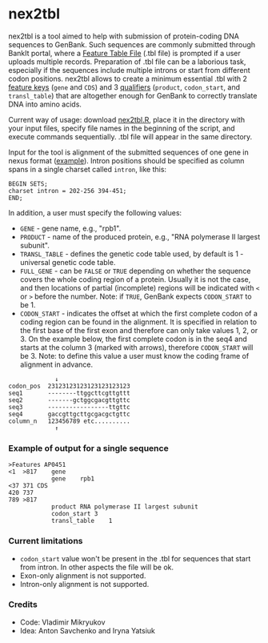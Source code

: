# nex2tbl
nex2tbl is a tool aimed to help with submission of protein-coding DNA sequences to GenBank. Such sequences are commonly submitted through BankIt portal, where a [Feature Table File](https://www.ncbi.nlm.nih.gov/WebSub/html/help/feature-table.html) (.tbl file) is prompted if a user uploads multiple records. Preparation of .tbl file can be a laborious task, especially if the sequences include multiple introns or start from different codon positions. nex2tbl allows to create a minimum essential .tbl with 2 [feature keys](https://www.insdc.org/submitting-standards/feature-table/#7.2) (`gene` and `CDS`) and 3 [qualifiers](http://www.insdc.org/documents/feature_table.html#7.3.1) (`product`, `codon_start`, and `transl_table`) that are altogether enough for GenBank to correctly translate DNA into amino acids.

Current way of usage: download [nex2tbl.R](/nex2tbl.R), place it in the directory with your input files, specify file names in the beginning of the script, and execute commands sequentially. .tbl file will appear in the same directory.

Input for the tool is alignment of the submitted sequences of one gene in nexus format ([example](/test/exons-introns_CODON_START-1_TEF1_simple.nex)). Intron positions should be specified as column spans in a single charset called `intron`, like this:
```
BEGIN SETS;
charset intron = 202-256 394-451;
END;
```

In addition, a user must specify the following values:
- `GENE` - gene name, e.g., "rpb1".
- `PRODUCT` - name of the produced protein, e.g., "RNA polymerase II largest subunit".
- `TRANSL_TABLE` - defines the genetic code table used, by default is 1 - universal genetic code table.
- `FULL_GENE` - can be `FALSE` or `TRUE` depending on whether the sequence covers the whole coding region of a protein. Usually it is not the case, and then locations of partial (incomplete) regions will be indicated with `<` or `>` before the number. Note: if `TRUE`, GenBank expects `CODON_START` to be 1. 
- `CODON_START` - indicates the offset at which the first complete codon of a coding region can be found in the alignment. It is specified in relation to the first base of the first exon and therefore can only take values 1, 2, or 3. On the example below, the first complete codon is in the seq4 and starts at the column 3 (marked with arrows), therefore `CODON_START` will be 3. Note: to define this value a user must know the coding frame of alignment in advance.

```
             ↓
codon_pos  23123123123123123123123
seq1       --------ttggcttcgttgttt
seq2       -------gctggcgacgttgttc
seq3       -----------------ttgttc
seq4       gaccgttgcttgcgacgctgttc
column_n   123456789 etc..........
             ↑
```
### Example of output for a single sequence
```
>Features AP0451
<1	>817	gene
			gene	rpb1
<37	371	CDS
420	737
789	>817
			product	RNA polymerase II largest subunit
			codon_start	3
			transl_table	1
```
### Current limitations
- `codon_start` value won't be present in the .tbl for sequences that start from intron. In other aspects the file will be ok.
- Exon-only alignment is not supported.
- Intron-only alignment is not supported.
### Credits
- Code: Vladimir Mikryukov
- Idea: Anton Savchenko and Iryna Yatsiuk
